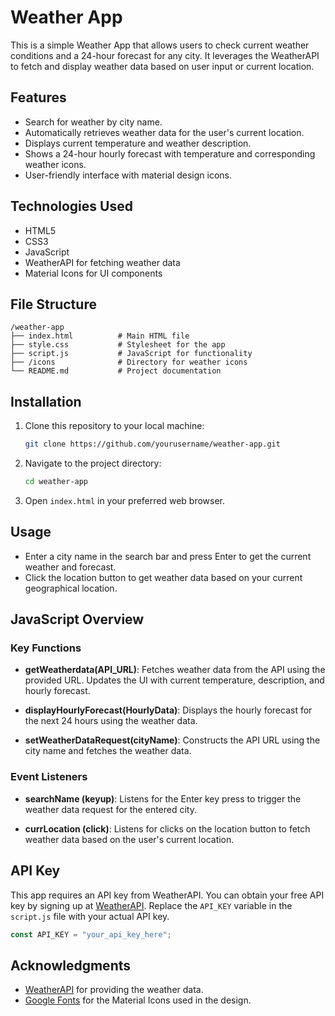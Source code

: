 # Weather App

This is a simple Weather App that allows users to check current weather conditions and a 24-hour forecast for any city. It leverages the WeatherAPI to fetch and display weather data based on user input or current location.

## Features

- Search for weather by city name.
- Automatically retrieves weather data for the user's current location.
- Displays current temperature and weather description.
- Shows a 24-hour hourly forecast with temperature and corresponding weather icons.
- User-friendly interface with material design icons.

## Technologies Used

- HTML5
- CSS3
- JavaScript
- WeatherAPI for fetching weather data
- Material Icons for UI components

## File Structure

```
/weather-app
├── index.html          # Main HTML file
├── style.css           # Stylesheet for the app
├── script.js           # JavaScript for functionality
├── /icons              # Directory for weather icons
└── README.md           # Project documentation
```

## Installation

1. Clone this repository to your local machine:
   ```bash
   git clone https://github.com/yourusername/weather-app.git
   ```
2. Navigate to the project directory:
   ```bash
   cd weather-app
   ```
3. Open `index.html` in your preferred web browser.

## Usage

- Enter a city name in the search bar and press Enter to get the current weather and forecast.
- Click the location button to get weather data based on your current geographical location.

## JavaScript Overview

### Key Functions

- **getWeatherdata(API_URL)**: Fetches weather data from the API using the provided URL. Updates the UI with current temperature, description, and hourly forecast.
  
- **displayHourlyForecast(HourlyData)**: Displays the hourly forecast for the next 24 hours using the weather data.

- **setWeatherDataRequest(cityName)**: Constructs the API URL using the city name and fetches the weather data.

### Event Listeners

- **searchName (keyup)**: Listens for the Enter key press to trigger the weather data request for the entered city.

- **currLocation (click)**: Listens for clicks on the location button to fetch weather data based on the user's current location.

## API Key

This app requires an API key from WeatherAPI. You can obtain your free API key by signing up at [WeatherAPI](https://www.weatherapi.com/). Replace the `API_KEY` variable in the `script.js` file with your actual API key.

```javascript
const API_KEY = "your_api_key_here";
```

## Acknowledgments

- [WeatherAPI](https://www.weatherapi.com/) for providing the weather data.
- [Google Fonts](https://fonts.google.com/) for the Material Icons used in the design.
